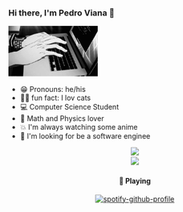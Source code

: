 ### Hi there, I'm Pedro Viana 👋
  
<img height="100rem" src="original.gif"><br>

- 😁 Pronouns: he/his 
- 🐱‍🏍 fun fact: I lov cats
- 💻 Computer Science Student
- 🍭 Math and Physics lover
- 💥 I'm always watching some anime
- 🌹 I'm looking for be a software  enginee



<center>
  <div>
    <a hrf="https://github.com/pedrovian4 ">
    <img height="150rem" src="https://github-readme-stats.vercel.app/api?username=pedrovian4&theme=outrun&show_icons=true)">
    <br>
    <img height="180rem" src="https://github-readme-stats.vercel.app/api/top-langs/?username=pedrovian4&theme=outrun&layout=compact">
 <br>
        
#### 🎵 Playing

[![spotify-github-profile](https://spotify-github-profile.vercel.app/api/view?uid=22ggfby6qa2tycghhcxvskpqq&cover_image=true&theme=compact)](https://github.com/kittinan/spotify-github-profile)  
</div>
</center>

  
